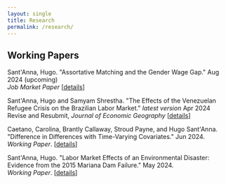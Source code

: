 ```yaml
---
layout: single
title: Research
permalink: /research/
---
```


## Working Papers

Sant'Anna, Hugo. "Assortative Matching and the Gender Wage Gap." Aug 2024 (upcoming) <br />
*Job Market Paper* [[details](/workingpapers/assortmatch.md)]

Sant'Anna, Hugo and Samyam Shrestha. "The Effects of the Venezuelan Refugee Crisis on the Brazilian Labor Market." *latest version* Apr 2024 <br />
Revise and Resubmit, *Journal of Economic Geography*  [[details](/workingpapers/vzcrisis.md)]

Caetano, Carolina, Brantly Callaway, Stroud Payne, and Hugo Sant'Anna. "Difference in Differences with Time-Varying Covariates." Jun 2024.  <br />
*Working Paper*. [[details](/workingpapers/badcontrols.md)]

Sant'Anna, Hugo. "Labor Market Effects of an Environmental Disaster: Evidence from the 2015 Mariana Dam Failure." May 2024.  <br />
*Working Paper*. [[details](/workingpapers/mariana.md)]
